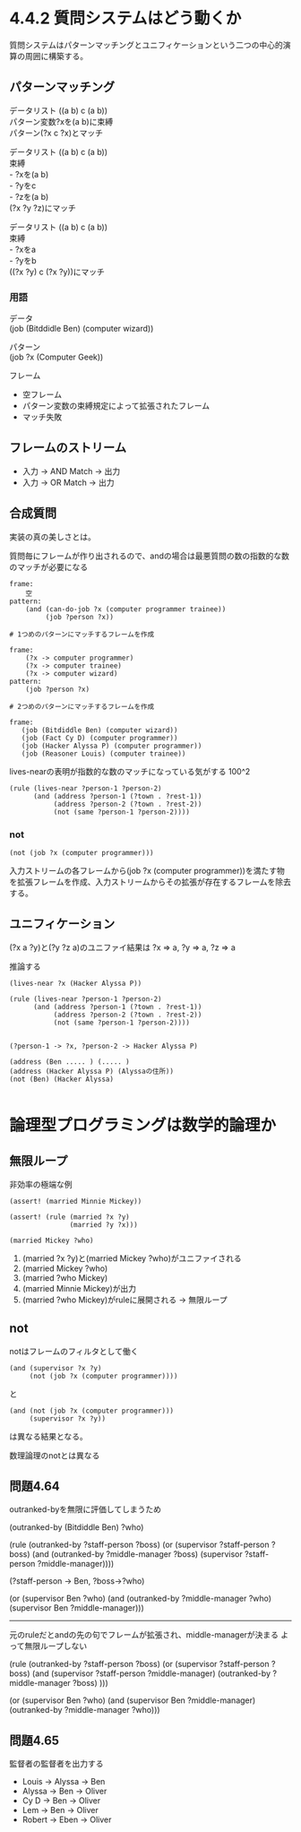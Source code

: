 # 4.4.2 質問システムはどう動くか

質問システムはパターンマッチングとユニフィケーションという二つの中心的演算の周囲に構築する。


## パターンマッチング

データリスト ((a b) c (a b))  
パターン変数?xを(a b)に束縛  
パターン(?x c ?x)とマッチ  


データリスト ((a b) c (a b))  
束縛  
    - ?xを(a b)  
    - ?yをc  
    - ?zを(a b)  
(?x ?y ?z)にマッチ  



データリスト ((a b) c (a b))  
束縛  
    - ?xをa  
    - ?yをb  
((?x ?y) c (?x ?y))にマッチ  


### 用語

データ  
(job (Bitddidle Ben) (computer wizard))

パターン  
(job ?x (Computer Geek))

フレーム

- 空フレーム
- パターン変数の束縛規定によって拡張されたフレーム
- マッチ失敗


## フレームのストリーム

- 入力 → AND Match → 出力
- 入力 → OR Match → 出力


## 合成質問

実装の真の美しさとは。

質問毎にフレームが作り出されるので、andの場合は最悪質問の数の指数的な数のマッチが必要になる

```
frame:
    空
pattern:
    (and (can-do-job ?x (computer programmer trainee))
         (job ?person ?x))

# 1つめのパターンにマッチするフレームを作成

frame:
    (?x -> computer programmer)
    (?x -> computer trainee)
    (?x -> computer wizard)
pattern:
    (job ?person ?x)

# 2つめのパターンにマッチするフレームを作成

frame:
   (job (Bitdiddle Ben) (computer wizard))
   (job (Fact Cy D) (computer programmer))
   (job (Hacker Alyssa P) (computer programmer))
   (job (Reasoner Louis) (computer trainee))
```

lives-nearの表明が指数的な数のマッチになっている気がする 100^2

```
(rule (lives-near ?person-1 ?person-2)
      (and (address ?person-1 (?town . ?rest-1))
           (address ?person-2 (?town . ?rest-2))
           (not (same ?person-1 ?person-2))))
```

### not

```
(not (job ?x (computer programmer)))
```

入力ストリームの各フレームから(job ?x (computer programmer))を満たす物を拡張フレームを作成、入力ストリームからその拡張が存在するフレームを除去する。


## ユニフィケーション


(?x a ?y)と(?y ?z a)のユニファイ結果は ?x => a, ?y => a, ?z => a


推論する



```
(lives-near ?x (Hacker Alyssa P))

(rule (lives-near ?person-1 ?person-2)
      (and (address ?person-1 (?town . ?rest-1))
           (address ?person-2 (?town . ?rest-2))
           (not (same ?person-1 ?person-2))))


(?person-1 -> ?x, ?person-2 -> Hacker Alyssa P)

(address (Ben ..... ) (..... )
(address (Hacker Alyssa P) (Alyssaの住所))
(not (Ben) (Hacker Alyssa)


```


# 論理型プログラミングは数学的論理か

## 無限ループ

非効率の極端な例

```
(assert! (married Minnie Mickey))

(assert! (rule (married ?x ?y)
               (married ?y ?x)))

(married Mickey ?who)
```

1. (married ?x ?y)と(married Mickey ?who)がユニファイされる
2. (married Mickey ?who)
3. (married ?who Mickey)
4. (married Minnie Mickey)が出力
5. (married ?who Mickey)がruleに展開される → 無限ループ

## not

notはフレームのフィルタとして働く

```
(and (supervisor ?x ?y)
     (not (job ?x (computer programmer))))
```
と
```
(and (not (job ?x (computer programmer)))
     (supervisor ?x ?y))
```
は異なる結果となる。

数理論理のnotとは異なる


## 問題4.64

outranked-byを無限に評価してしまうため


(outranked-by (Bitdiddle Ben) ?who)

(rule (outranked-by ?staff-person ?boss)
 (or (supervisor ?staff-person ?boss)
     (and (outranked-by ?middle-manager ?boss)
          (supervisor ?staff-person ?middle-manager))))


(?staff-person -> Ben, ?boss->?who)


(or (supervisor Ben ?who)
    (and (outranked-by ?middle-manager ?who)
         (supervisor Ben ?middle-manager)))

-----------------------
元のruleだとandの先の句でフレームが拡張され、middle-managerが決まる
よって無限ループしない

(rule (outranked-by ?staff-person ?boss)
 (or (supervisor ?staff-person ?boss)
     (and (supervisor ?staff-person ?middle-manager)
          (outranked-by ?middle-manager ?boss) )))


(or (supervisor Ben ?who)
    (and (supervisor Ben ?middle-manager)
         (outranked-by ?middle-manager ?who)))




## 問題4.65

監督者の監督者を出力する

- Louis -> Alyssa -> Ben
- Alyssa -> Ben -> Oliver
- Cy D -> Ben -> Oliver
- Lem -> Ben -> Oliver
- Robert -> Eben -> Oliver



